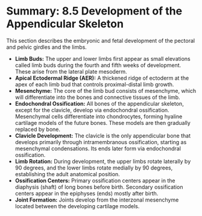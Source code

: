 # Summary: 8.5 Development of the Appendicular Skeleton

This section describes the embryonic and fetal development of the pectoral and pelvic girdles and the limbs.

*   **Limb Buds:** The upper and lower limbs first appear as small elevations called limb buds during the fourth and fifth weeks of development. These arise from the lateral plate mesoderm.
*   **Apical Ectodermal Ridge (AER):** A thickened ridge of ectoderm at the apex of each limb bud that controls proximal-distal limb growth.
*   **Mesenchyme:** The core of the limb bud consists of mesenchyme, which will differentiate into the bones and connective tissues of the limb.
*   **Endochondral Ossification:** All bones of the appendicular skeleton, except for the clavicle, develop via endochondral ossification. Mesenchymal cells differentiate into chondrocytes, forming hyaline cartilage models of the future bones. These models are then gradually replaced by bone.
*   **Clavicle Development:** The clavicle is the only appendicular bone that develops primarily through intramembranous ossification, starting as mesenchymal condensations. Its ends later form via endochondral ossification.
*   **Limb Rotation:** During development, the upper limbs rotate laterally by 90 degrees, and the lower limbs rotate medially by 90 degrees, establishing the adult anatomical position.
*   **Ossification Centers:** Primary ossification centers appear in the diaphysis (shaft) of long bones before birth. Secondary ossification centers appear in the epiphyses (ends) mostly after birth.
*   **Joint Formation:** Joints develop from the interzonal mesenchyme located between the developing cartilage models.
